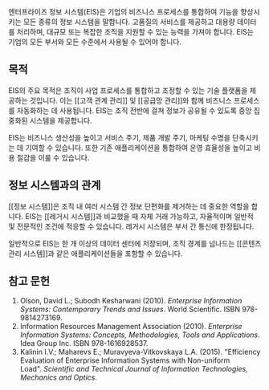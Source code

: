 엔터프라이즈 정보 시스템(EIS)은 기업의 비즈니스 프로세스를 통합하여 기능을 향상시키는 모든 종류의 정보 시스템을 말합니다. 고품질의 서비스를 제공하고 대용량 데이터를 처리하며, 대규모 또는 복잡한 조직을 지원할 수 있는 능력을 가져야 합니다. EIS는 기업의 모든 부서와 모든 수준에서 사용될 수 있어야 합니다.
## 목적

EIS의 주요 목적은 조직이 사업 프로세스를 통합하고 조정할 수 있는 기술 플랫폼을 제공하는 것입니다. 이는 [[고객 관계 관리]] 및 [[공급망 관리]]와 함께 비즈니스 프로세스를 자동화하는 데 사용됩니다. EIS는 조직 전반에 걸쳐 정보가 공유될 수 있도록 중앙 집중화된 시스템을 제공합니다.

EIS는 비즈니스 생산성을 높이고 서비스 주기, 제품 개발 주기, 마케팅 수명을 단축시키는 데 기여할 수 있습니다. 또한 기존 애플리케이션을 통합하여 운영 효율성을 높이고 비용 절감을 이룰 수 있습니다.
## 정보 시스템과의 관계

[[정보 시스템]]은 조직 내 여러 시스템 간 정보 단편화를 제거하는 데 중요한 역할을 합니다. EIS는 [[레거시 시스템]]과 비교했을 때 자체 거래 가능하고, 자율적이며 일반적 및 전문적인 조건에 적응할 수 있습니다. 레거시 시스템은 부서 간 통신에 한정됩니다.

일반적으로 EIS는 한 개 이상의 데이터 센터에 저장되며, 조직 경계를 넘나드는 [[콘텐츠 관리 시스템]]과 같은 애플리케이션들을 포함할 수 있습니다.

## 참고 문헌

1. Olson, David L.; Subodh Kesharwani (2010). _Enterprise Information Systems: Contemporary Trends and Issues_. World Scientific. ISBN 978-9814273169.
2. Information Resources Management Association (2010). _Enterprise Information Systems: Concepts, Methodologies, Tools and Applications_. Idea Group Inc. ISBN 978-1616928537.
3. Kalinin I.V.; Maharevs E.; Muravyeva-Vitkovskaya L.A. (2015). "Efficiency Evaluation of Enterprise Information Systems with Non-uniform Load". _Scientific and Technical Journal of Information Technologies, Mechanics and Optics_.